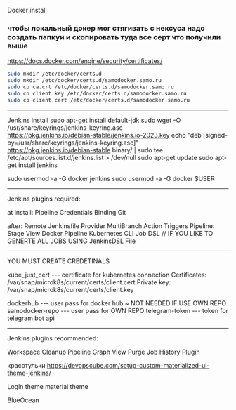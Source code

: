 Docker install
### чтобы локальный докер мог стягивать с нексуса надо создать папкуи и скопировать туда все серт что получили выше
https://docs.docker.com/engine/security/certificates/
```bash
sudo mkdir /etc/docker/certs.d
sudo mkdir /etc/docker/certs.d/samodocker.samo.ru
sudo cp ca.crt /etc/docker/certs.d/samodocker.samo.ru
sudo cp client.key /etc/docker/certs.d/samodocker.samo.ru
sudo cp client.cert /etc/docker/certs.d/samodocker.samo.ru
```

-------------------------------------------------------------------
Jenkins install
sudo apt-get install default-jdk
sudo wget -O /usr/share/keyrings/jenkins-keyring.asc \
  https://pkg.jenkins.io/debian-stable/jenkins.io-2023.key
echo "deb [signed-by=/usr/share/keyrings/jenkins-keyring.asc]" \
  https://pkg.jenkins.io/debian-stable binary/ | sudo tee \
  /etc/apt/sources.list.d/jenkins.list > /dev/null
sudo apt-get update
sudo apt-get install jenkins




sudo usermod -a -G docker jenkins
sudo usermod -a -G docker $USER

---------------------------------------------------------------------
Jenkins plugins required:

at install:
Pipeline
Credentials Binding
Git

after:
Remote Jenkinsfile Provider
MultiBranch Action Triggers
Pipeline: Stage View
Docker Pipeline
Kubernetes CLI
Job DSL  // IF YOU LIKE TO GENERTE ALL JOBS USING JenkinsDSL File

---------------------------------------------------------------------
YOU MUST CREATE CREDETINALS

kube_just_cert --- certificate for kubernetes connection
Certificates: /var/snap/microk8s/current/certs/client.cert
Private key: /var/snap/microk8s/current/certs/client.key

dockerhub --- user pass for docker hub ~ NOT NEEDED IF USE OWN REPO
samodocker-repo --- user pass for OWN REPO
telegram-token --- token for telegram bot api








-----------------------------------------------------------------

Jenkins plugins recommended:

Workspace Cleanup
Pipeline Graph View
Purge Job History Plugin




красотульки 
https://devopscube.com/setup-custom-materialized-ui-theme-jenkins/

Login theme
material theme

BlueOcean